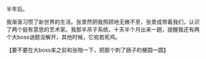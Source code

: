 半年后。

我渐渐习惯了新世界的生活。张景然把我照顾地无微不至，张景成带着我们，认识了两个挺有意思的艺术家。我那半吊子系统，十天半个月出来一趟，提醒我还有两个大boss谜题没解开，其他时候，它宛若死鸡。

【要不要在大boss来之前和张啪一下，把那个刺了肠子的梗圆一圆】